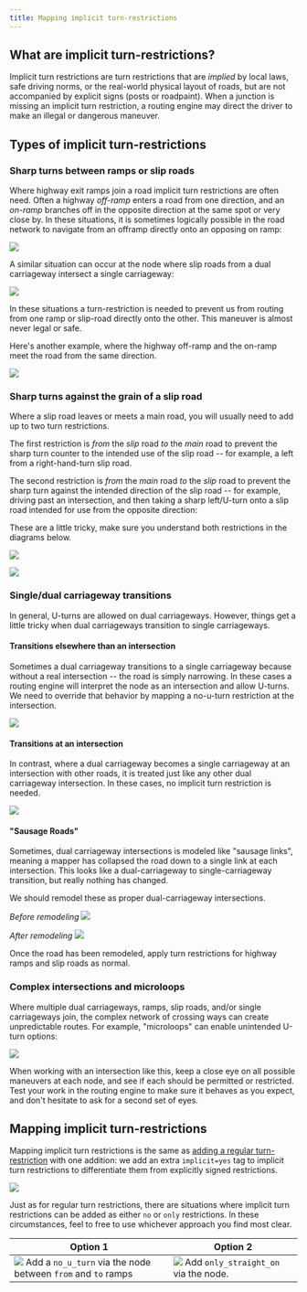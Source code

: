```yaml
---
title: Mapping implicit turn-restrictions
---
```


## What are implicit turn-restrictions?

Implicit turn restrictions are turn restrictions that are _implied_ by local laws, safe driving norms, or the real-world physical layout of roads, but are not accompanied by explicit signs (posts or roadpaint). When a junction is missing an implicit turn restriction, a routing engine may direct the driver to make an illegal or dangerous maneuver.

## Types of implicit turn-restrictions

### Sharp turns between ramps or slip roads

Where highway exit ramps join a road implicit turn restrictions are often need. Often a highway _off-ramp_ enters a road from one direction, and an _on-ramp_ branches off in the opposite direction at the same spot or very close by. In these situations, it is sometimes logically possible in the road network to navigate from an offramp directly onto an opposing on ramp:

![]({{site.baseurl}}/images/implicit-trs/image3.png)

A similar situation can occur at the node where slip roads from a dual carriageway intersect a single carriageway:

![]({{site.baseurl}}/images/implicit-trs/image2.png)

In these situations a turn-restriction is needed to prevent us from routing from one ramp or slip-road directly onto the other. This maneuver is almost never legal or safe.

Here's another example, where the highway off-ramp and the on-ramp meet the road from the same direction. 


![]({{site.baseurl}}/images/implicit-trs/image14.png)

### Sharp turns against the grain of a slip road

Where a slip road leaves or meets a main road, you will usually need to add up to two turn restrictions. 

The first restriction is _from_ the _slip_ road _to_ the _main_ road to prevent the sharp turn counter to the intended use of the slip road -- for example, a left from a right-hand-turn slip road.

The second restriction is _from_ the _main_ road _to_ the _slip_ road to prevent the sharp turn against the intended direction of the slip road -- for example, driving past an intersection, and then taking a sharp left/U-turn onto a slip road intended for use from the opposite direction:

These are a little tricky, make sure you understand both restrictions in the diagrams below. 

![]({{site.baseurl}}/images/implicit-trs/image6.png)

![]({{site.baseurl}}/images/implicit-trs/image7.png)

### Single/dual carriageway transitions

In general, U-turns are allowed on dual carriageways. However, things get a little tricky when dual carriageways transition to single carriageways.

#### Transitions elsewhere than an intersection

Sometimes a dual carriageway transitions to a single carriageway because without a real intersection -- the road is simply narrowing. In these cases a routing engine will interpret the node as an intersection and allow U-turns. We need to override that behavior by mapping a no-u-turn restriction at the intersection.

![]({{site.baseurl}}/images/implicit-trs/image15.png)

#### Transitions at an intersection

In contrast, where a dual carriageway becomes a single carriageway at an intersection with other roads, it is treated just like any other dual carriageway intersection. In these cases, no implicit turn restriction is needed.

![]({{site.baseurl}}/images/implicit-trs/image5.png)

#### "Sausage Roads"

Sometimes, dual carriageway intersections is modeled like "sausage links", meaning a mapper has collapsed the road down to a single link at each intersection. This looks like a dual-carriageway to single-carriageway transition, but really nothing has changed.

We should remodel these as proper dual-carriageway intersections. 

*Before remodeling*
![]({{site.baseurl}}/images/implicit-trs/image11.png)

*After remodeling*
![]({{site.baseurl}}/images/implicit-trs/image12.png)

Once the road has been remodeled, apply turn restrictions for highway ramps and slip roads as normal.

### Complex intersections and microloops

Where multiple dual carriageways, ramps, slip roads, and/or single carriageways join, the complex network of crossing ways can create unpredictable routes. For example, "microloops" can enable unintended U-turn options:

![]({{site.baseurl}}/images/implicit-trs/image8.png)

When working with an intersection like this, keep a close eye on all possible maneuvers at each node, and see if each should be permitted or restricted. Test your work in the routing engine to make sure it behaves as you expect, and don't hesitate to ask for a second set of eyes.

## Mapping implicit turn-restrictions

Mapping implicit turn restrictions is the same as [adding a regular turn-restriction](https://www.mapbox.com/mapping/mapping-for-navigation/adding-turn-restrictions/) with one addition: we add an extra `implicit=yes` tag to implicit turn restrictions to differentiate them from explicitly signed restrictions.

![]({{site.baseurl}}/images/implicit-trs/image13.png)

Just as for regular turn restrictions, there are situations where implicit turn restrictions can be added as either `no` or `only` restrictions. In these circumstances, feel to free to use whichever approach you find most clear.

|Option 1 | Option 2|
|--- | --- |
| ![]({{site.baseurl}}/images/implicit-trs/image10.png) Add a `no_u_turn` via the node between `from` and `to`  ramps| ![]({{site.baseurl}}/images/implicit-trs/image9.png)  Add `only_straight_on` via the node.|


